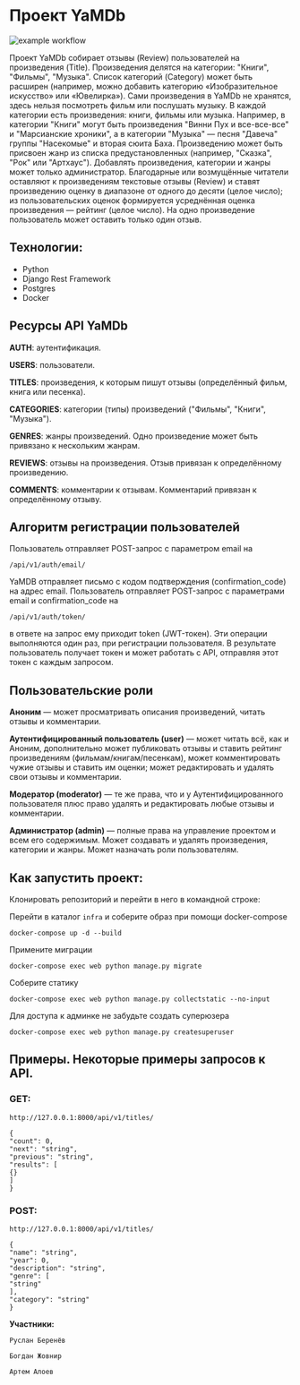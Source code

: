 # Проект YaMDb

![example workflow](https://github.com/Wwwoper/yamdb_final/actions/workflows/yamdb_workflow.yaml/badge.svg)

Проект YaMDb собирает отзывы (Review) пользователей на произведения (Title). Произведения делятся на категории: "Книги", "Фильмы", "Музыка". Список категорий (Category) может быть расширен (например, можно добавить категорию «Изобразительное искусство» или «Ювелирка»).
Сами произведения в YaMDb не хранятся, здесь нельзя посмотреть фильм или послушать музыку.
В каждой категории есть произведения: книги, фильмы или музыка. Например, в категории "Книги" могут быть произведения "Винни Пух и все-все-все" и "Марсианские хроники", а в категории "Музыка" — песня "Давеча" группы "Насекомые" и вторая сюита Баха. Произведению может быть присвоен жанр из списка предустановленных (например, "Сказка", "Рок" или "Артхаус"). Добавлять произведения, категории и жанры может только администратор.
Благодарные или возмущённые читатели оставляют к произведениям текстовые отзывы (Review) и ставят произведению оценку в диапазоне от одного до десяти (целое число); из пользовательских оценок формируется усреднённая оценка произведения — рейтинг (целое число). На одно произведение пользователь может оставить только один отзыв.

## Технологии:
- Python
- Django Rest Framework
- Postgres
- Docker

## Ресурсы API YaMDb
**AUTH**: аутентификация.

**USERS**: пользователи.

**TITLES**: произведения, к которым пишут отзывы (определённый фильм, книга или песенка).

**CATEGORIES**: категории (типы) произведений ("Фильмы", "Книги", "Музыка").

**GENRES**: жанры произведений. Одно произведение может быть привязано к нескольким жанрам.

**REVIEWS**: отзывы на произведения. Отзыв привязан к определённому произведению.

**COMMENTS**: комментарии к отзывам. Комментарий привязан к определённому отзыву.

## Алгоритм регистрации пользователей
Пользователь отправляет POST-запрос с параметром email на 
```
/api/v1/auth/email/
```
YaMDB отправляет письмо с кодом подтверждения (confirmation_code) на адрес email.
Пользователь отправляет POST-запрос с параметрами email и confirmation_code на
```
/api/v1/auth/token/
```
в ответе на запрос ему приходит token (JWT-токен).
Эти операции выполняются один раз, при регистрации пользователя. В результате пользователь получает токен и может работать с API, отправляя этот токен с каждым запросом.

## Пользовательские роли
**Аноним** — может просматривать описания произведений, читать отзывы и комментарии.

**Аутентифицированный пользователь (user)** — может читать всё, как и Аноним, дополнительно может публиковать отзывы и ставить рейтинг произведениям (фильмам/книгам/песенкам), может комментировать чужие отзывы и ставить им оценки; может редактировать и удалять свои отзывы и комментарии.

**Модератор (moderator)** — те же права, что и у Аутентифицированного пользователя плюс право удалять и редактировать любые отзывы и комментарии.

**Администратор (admin)** — полные права на управление проектом и всем его содержимым. Может создавать и удалять произведения, категории и жанры. Может назначать роли пользователям.

## Как запустить проект:

Клонировать репозиторий и перейти в него в командной строке:

Перейти в каталог `infra`  и соберите образ при помощи docker-compose
```
docker-compose up -d --build
```
Примените миграции
```
docker-compose exec web python manage.py migrate
```
Соберите статику
```
docker-compose exec web python manage.py collectstatic --no-input
```
Для доступа к админке не забудьте создать суперюзера
```
docker-compose exec web python manage.py createsuperuser
```

## Примеры. Некоторые примеры запросов к API.

### GET:

```
http://127.0.0.1:8000/api/v1/titles/
```

```
{
"count": 0,
"next": "string",
"previous": "string",
"results": [
{}
]
}
```

### POST:

```
http://127.0.0.1:8000/api/v1/titles/
```

```
{
"name": "string",
"year": 0,
"description": "string",
"genre": [
"string"
],
"category": "string"
}
```

**Участники:**

```
Руслан Беренёв
```

```
Богдан Жовнир
```

```
Артем Алоев
```
